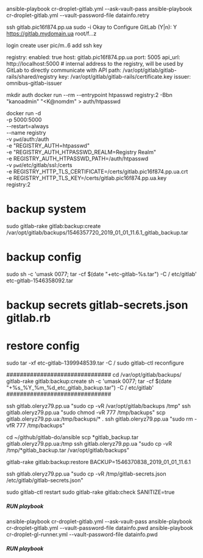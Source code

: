 ansible-playbook cr-droplet-gitlab.yml \--ask-vault-pass
ansible-playbook cr-droplet-gitlab.yml \--vault-password-file datainfo.retry


ssh gitlab.pic16f874.pp.ua
sudo -i
Okay to Configure GitLab (Y|n): Y
https://gitlab.mydomain.ua
root/f...z


login
create user pic/m..6
add ssh key


  registry:
    enabled: true
    host: gitlab.pic16f874.pp.ua
    port: 5005
    api_url: http://localhost:5000 # internal address to the registry, will be used by GitLab to directly communicate with API
    path: /var/opt/gitlab/gitlab-rails/shared/registry
    key: /var/opt/gitlab/gitlab-rails/certificate.key
    issuer: omnibus-gitlab-issuer

mkdir auth
docker run --rm  --entrypoint htpasswd   registry:2 -Bbn "kanoadmin" "<K@nomdm" > auth/htpasswd

docker run -d \
  -p 5000:5000 \
  --restart=always \
  --name registry \
  -v `pwd`/auth:/auth \
  -e "REGISTRY_AUTH=htpasswd" \
  -e "REGISTRY_AUTH_HTPASSWD_REALM=Registry Realm" \
  -e REGISTRY_AUTH_HTPASSWD_PATH=/auth/htpasswd \
  -v `pwd`/etc/gitlab/ssl:/certs \
  -e REGISTRY_HTTP_TLS_CERTIFICATE=/certs/gitlab.pic16f874.pp.ua.crt \
  -e REGISTRY_HTTP_TLS_KEY=/certs/gitlab.pic16f874.pp.ua.key \
  registry:2


# backup system
sudo gitlab-rake gitlab:backup:create
/var/opt/gitlab/backups/1546357720_2019_01_01_11.6.1_gitlab_backup.tar
# backup config
sudo sh -c 'umask 0077; tar -cf $(date "+etc-gitlab-%s.tar") -C / etc/gitlab'
etc-gitlab-1546358092.tar
# backup secrets gitlab-secrets.json  gitlab.rb 

# restore config
sudo tar -xf etc-gitlab-1399948539.tar -C /
sudo gitlab-ctl reconfigure

###############################
cd /var/opt/gitlab/backups/
gitlab-rake gitlab:backup:create
sh -c 'umask 0077; tar -cf $(date "+%s_%Y_%m_%d_etc_gitlab_backup.tar") -C / etc/gitlab'
###############################

ssh gitlab.oleryz79.pp.ua "sudo cp -vR /var/opt/gitlab/backups /tmp"
ssh gitlab.oleryz79.pp.ua "sudo chmod -vR 777 /tmp/backups"
scp gitlab.oleryz79.pp.ua:/tmp/backups/* .
ssh gitlab.oleryz79.pp.ua "sudo rm -vfR 777 /tmp/backups"

cd ~/github/gitlab-do/ansible
scp *gitlab_backup.tar gitlab.oleryz79.pp.ua:/tmp
ssh gitlab.oleryz79.pp.ua "sudo cp -vR  /tmp/*gitlab_backup.tar /var/opt/gitlab/backups"

gitlab-rake gitlab:backup:restore BACKUP=1546370838_2019_01_01_11.6.1

ssh gitlab.oleryz79.pp.ua "sudo cp -vR  /tmp/gitlab-secrets.json /etc/gitlab/gitlab-secrets.json"
        

sudo gitlab-ctl restart
sudo gitlab-rake gitlab:check SANITIZE=true

##### RUN playbook #####
ansible-playbook cr-droplet-gitlab.yml --ask-vault-pass
ansible-playbook cr-droplet-gitlab.yml --vault-password-file datainfo.pwd
ansible-playbook cr-droplet-gl-runner.yml --vault-password-file datainfo.pwd
##### RUN playbook #####
